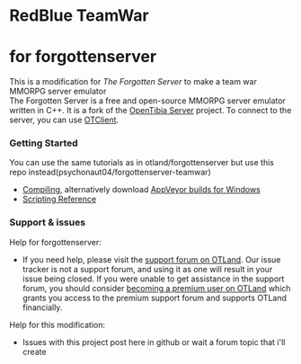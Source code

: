 # RedBlue TeamWar  
for forgottenserver
===============

This is a modification for *The Forgotten Server* to make a team war MMORPG server emulator  
The Forgotten Server is a free and open-source MMORPG server emulator written in C++. It is a fork of the [OpenTibia Server](https://github.com/opentibia/server) project. To connect to the server, you can use [OTClient](https://github.com/edubart/otclient).

### Getting Started

You can use the same tutorials as in otland/forgottenserver but use this repo instead(psychonaut04/forgottenserver-teamwar)
* [Compiling](https://github.com/otland/forgottenserver/wiki/Compiling), alternatively download [AppVeyor builds for Windows](https://ci.appveyor.com/project/kornholi/forgottenserver)
* [Scripting Reference](https://github.com/otland/forgottenserver/wiki/Script-Interface)

### Support & issues

Help for forgottenserver:  
* If you need help, please visit the [support forum on OTLand](https://otland.net/forums/support.16/). Our issue tracker is not a support forum, and using it as one will result in your issue being closed. If you were unable to get assistance in the support forum, you should consider [becoming a premium user on OTLand](https://otland.net/account/upgrades) which grants you access to the premium support forum and supports OTLand financially.

Help for this modification:  

* Issues with this project post here in github or wait a forum topic that i'll create

